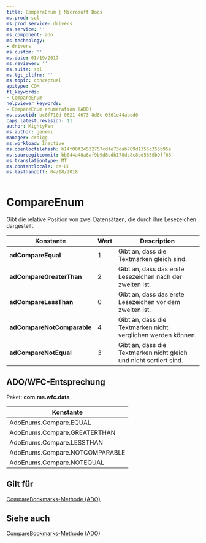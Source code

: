 ```yaml
---
title: CompareEnum | Microsoft Docs
ms.prod: sql
ms.prod_service: drivers
ms.service: ''
ms.component: ado
ms.technology:
- drivers
ms.custom: ''
ms.date: 01/19/2017
ms.reviewer: ''
ms.suite: sql
ms.tgt_pltfrm: ''
ms.topic: conceptual
apitype: COM
f1_keywords:
- CompareEnum
helpviewer_keywords:
- CompareEnum enumeration [ADO]
ms.assetid: bc8f710d-0621-4673-8d8e-0361e44abed0
caps.latest.revision: 11
author: MightyPen
ms.author: genemi
manager: craigg
ms.workload: Inactive
ms.openlocfilehash: b14f00f24532757cdfe73dab789d1356c355b95a
ms.sourcegitcommit: bb044a48a6af9b9d8edb178dc8c8bd5658b9ff68
ms.translationtype: MT
ms.contentlocale: de-DE
ms.lasthandoff: 04/18/2018
---
```

# <a name="compareenum"></a>CompareEnum
Gibt die relative Position von zwei Datensätzen, die durch ihre Lesezeichen dargestellt.  
  
|Konstante|Wert|Description|  
|--------------|-----------|-----------------|  
|**adCompareEqual**|1|Gibt an, dass die Textmarken gleich sind.|  
|**adCompareGreaterThan**|2|Gibt an, dass das erste Lesezeichen nach der zweiten ist.|  
|**adCompareLessThan**|0|Gibt an, dass das erste Lesezeichen vor dem zweiten ist.|  
|**adCompareNotComparable**|4|Gibt an, dass die Textmarken nicht verglichen werden können.|  
|**adCompareNotEqual**|3|Gibt an, dass die Textmarken nicht gleich und nicht sortiert sind.|  
  
## <a name="adowfc-equivalent"></a>ADO/WFC-Entsprechung  
 Paket: **com.ms.wfc.data**  
  
|Konstante|  
|--------------|  
|AdoEnums.Compare.EQUAL|  
|AdoEnums.Compare.GREATERTHAN|  
|AdoEnums.Compare.LESSTHAN|  
|AdoEnums.Compare.NOTCOMPARABLE|  
|AdoEnums.Compare.NOTEQUAL|  
  
## <a name="applies-to"></a>Gilt für  
 [CompareBookmarks-Methode (ADO)](../../../ado/reference/ado-api/comparebookmarks-method-ado.md)  
  
## <a name="see-also"></a>Siehe auch  
 [CompareBookmarks-Methode (ADO)](../../../ado/reference/ado-api/comparebookmarks-method-ado.md)
